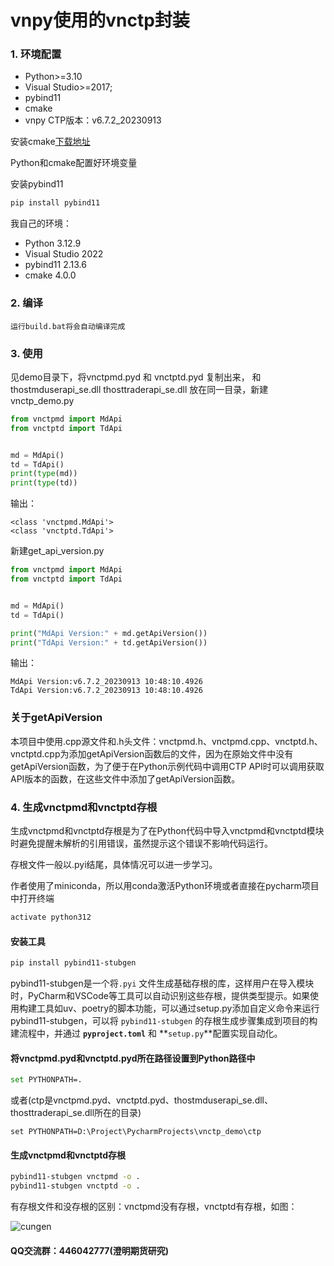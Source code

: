 # vnpy使用的vnctp封装
### 1. 环境配置

- Python>=3.10
- Visual Studio>=2017;
- pybind11
- cmake
- vnpy CTP版本：v6.7.2_20230913

安装cmake[下载地址](https://cmake.org/download/ )

Python和cmake配置好环境变量

安装pybind11

```bash
pip install pybind11
```

我自己的环境：

- Python 3.12.9
- Visual Studio 2022
- pybind11 2.13.6
- cmake 4.0.0

### 2. 编译

``` 
运行build.bat将会自动编译完成
```

### 3. 使用

见demo目录下，将vnctpmd.pyd 和 vnctptd.pyd 复制出来， 和 thostmduserapi_se.dll thosttraderapi_se.dll 放在同一目录，新建vnctp_demo.py

```python
from vnctpmd import MdApi
from vnctptd import TdApi


md = MdApi()
td = TdApi()
print(type(md))
print(type(td))
```

输出：

```
<class 'vnctpmd.MdApi'>
<class 'vnctptd.TdApi'>
```

新建get_api_version.py

```python
from vnctpmd import MdApi
from vnctptd import TdApi


md = MdApi()
td = TdApi()

print("MdApi Version:" + md.getApiVersion())
print("TdApi Version:" + td.getApiVersion())
```

输出：

```
MdApi Version:v6.7.2_20230913 10:48:10.4926
TdApi Version:v6.7.2_20230913 10:48:10.4926
```

### 关于getApiVersion

本项目中使用.cpp源文件和.h头文件：vnctpmd.h、vnctpmd.cpp、vnctptd.h、vnctptd.cpp为添加getApiVersion函数后的文件，因为在原始文件中没有getApiVersion函数，为了便于在Python示例代码中调用CTP API时可以调用获取API版本的函数，在这些文件中添加了getApiVersion函数。

### 4. 生成vnctpmd和vnctptd存根

生成vnctpmd和vnctptd存根是为了在Python代码中导入vnctpmd和vnctptd模块时避免提醒未解析的引用错误，虽然提示这个错误不影响代码运行。

存根文件一般以.pyi结尾，具体情况可以进一步学习。

作者使用了miniconda，所以用conda激活Python环境或者直接在pycharm项目中打开终端

```bash
activate python312
```

#### 安装工具

```bash
pip install pybind11-stubgen
```

pybind11-stubgen是一个将`.pyi` 文件生成基础存根的库，这样用户在导入模块时，PyCharm和VSCode等工具可以自动识别这些存根，提供类型提示。如果使用构建工具如uv、poetry的脚本功能，可以通过setup.py添加自定义命令来运行pybind11-stubgen，可以将 `pybind11-stubgen` 的存根生成步骤集成到项目的构建流程中，并通过 **`pyproject.toml`** 和 **`setup.py`**配置实现自动化。

#### 将vnctpmd.pyd和vnctptd.pyd所在路径设置到Python路径中

```bash
set PYTHONPATH=.
```

或者(ctp是vnctpmd.pyd、vnctptd.pyd、thostmduserapi_se.dll、thosttraderapi_se.dll所在的目录)

```
set PYTHONPATH=D:\Project\PycharmProjects\vnctp_demo\ctp
```

#### 生成vnctpmd和vnctptd存根

```bash
pybind11-stubgen vnctpmd -o .
pybind11-stubgen vnctptd -o .
```

有存根文件和没存根的区别：vnctpmd没有存根，vnctptd有存根，如图：

![cungen](https://github.com/Nilotica/vnctp-auto-build/blob/main/cungen.png)

#### QQ交流群：446042777(澄明期货研究)